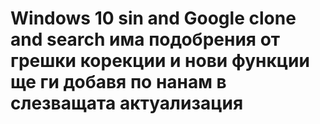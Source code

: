 # Windows 10 sin and Google clone and search   има подобрения от грешки корекции и нови функции ще ги добавя по нанам в слезващата актуализация

